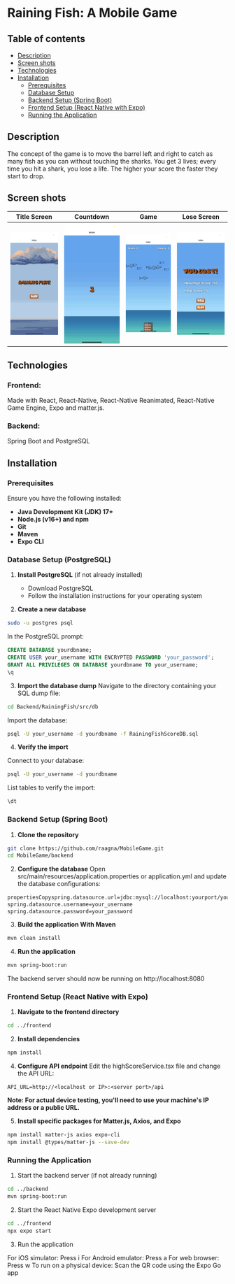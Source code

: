 # Raining Fish: A Mobile Game
## Table of contents
- [Description](#description)
- [Screen shots](#screen-shots)
- [Technologies](#technologies)
- [Installation](#installation)
  - [Prerequisites](#prerequisites)
  - [Database Setup](#database-setup-postgresql)
  - [Backend Setup (Spring Boot)](#backend-setup-spring-boot)
  - [Frontend Setup (React Native with Expo)](#frontend-setup-react-native-with-expo)
  - [Running the Application](running-the-application)

## Description
The concept of the game is to move the barrel left and right to catch as many fish as you can without touching the sharks. You get 3 lives; every time you hit a shark, you lose a life. The higher your score the faster they start to drop.


## Screen shots 

|Title Screen                                                      |   Countdown                                                          |    Game                                                           |   Lose Screen |  
|:----------------------------------------------------------------:|:--------------------------------------------------------------------:|:-----------------------------------------------------------------:|:-------------:| 
|<img src="\assets\TitleIMG.png" alt="Title screen" width="200"/>  | <img src="\assets\CountdownIMG.png" alt="Title screen" width="200"/> | <img src="\assets\GameIMG.png" alt="Title screen" width="200"/>  | <img src="\assets\LostScreenIMG.png" alt="Title screen" width="200"/>|                                                                            


## Technologies 
### Frontend:
Made with React, React-Native, React-Native Reanimated, React-Native Game Engine, Expo and matter.js.
### Backend:
Spring Boot and PostgreSQL


## Installation

### Prerequisites
  Ensure you have the following installed:

- **Java Development Kit (JDK) 17+**
- **Node.js (v16+) and npm**
- **Git**
- **Maven**
- **Expo CLI**

### Database Setup (PostgreSQL)

1. **Install PostgreSQL** (if not already installed)

   - Download PostgreSQL
   - Follow the installation instructions for your operating system

2. **Create a new database**

```bash
sudo -u postgres psql
```
In the PostgreSQL prompt:
~~~~sql
CREATE DATABASE yourdbname;
CREATE USER your_username WITH ENCRYPTED PASSWORD 'your_password';
GRANT ALL PRIVILEGES ON DATABASE yourdbname TO your_username;
\q
~~~~
3. **Import the database dump**
   Navigate to the directory containing your SQL dump file:
```bash
cd Backend/RainingFish/src/db
```
Import the database:
```bash
psql -U your_username -d yourdbname -f RainingFishScoreDB.sql
```
4. **Verify the import**

Connect to your database:
```bash
psql -U your_username -d yourdbname
```
List tables to verify the import:
~~~~sql
\dt
~~~~
### Backend Setup (Spring Boot)

1. **Clone the repository**
```bash
git clone https://github.com/raagna/MobileGame.git
cd MobileGame/backend
```
2. **Configure the database**
Open src/main/resources/application.properties or application.yml and update the database configurations:
```properties
propertiesCopyspring.datasource.url=jdbc:mysql://localhost:yourport/yourdbname
spring.datasource.username=your_username
spring.datasource.password=your_password
```
3. **Build the application With Maven**

```bash
mvn clean install
```
4. **Run the application**
```bash
mvn spring-boot:run
```
The backend server should now be running on http://localhost:8080

### Frontend Setup (React Native with Expo)
1. **Navigate to the frontend directory**
```bash
cd ../frontend
```
2. **Install dependencies**
```bash
npm install
```
4. **Configure API endpoint**
Edit the highScoreService.tsx file and change the API URL:
```tsx
API_URL=http://<localhost or IP>:<server port>/api
```
**Note: For actual device testing, you'll need to use your machine's IP address or a public URL.**

5. **Install specific packages for Matter.js, Axios, and Expo**
```bash
npm install matter-js axios expo-cli
npm install @types/matter-js --save-dev
```
### Running the Application

1. Start the backend server (if not already running)
```bash 
cd ../backend
mvn spring-boot:run
```
2. Start the React Native Expo development server
```bash
cd ../frontend
npx expo start
```
3. Run the application

For iOS simulator: Press i
For Android emulator: Press a
For web browser: Press w
To run on a physical device: Scan the QR code using the Expo Go app












